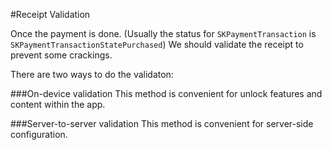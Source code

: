 #Receipt Validation

Once the payment is done. (Usually the status for `SKPaymentTransaction` is `SKPaymentTransactionStatePurchased`) We should validate the receipt to prevent some crackings.

There are two ways to do the validaton:

###On-device validation
This method is convenient for unlock features and content within the app.


###Server-to-server validation
This method is convenient for server-side configuration.
